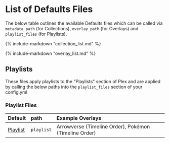 # List of Defaults Files

The below table outlines the available Defaults files which can be called via `metadata_path` (for Collections), `overlay_path` (for Overlays) and `playlist_files` (for Playlists).

{%
   include-markdown "collection_list.md"
%}

{%
   include-markdown "overlay_list.md"
%}

## Playlists

These files apply playlists to the "Playlists" section of Plex and are applied by calling the below paths into the `playlist_files` section of your config.yml

### Playlist Files

| Default              | path       | Example Overlays                                       |
|:---------------------|:-----------|:-------------------------------------------------------|
| [Playlist](playlist.md) | `playlist` | Arrowverse (Timeline Order), Pokémon (Timeline Order)  |
